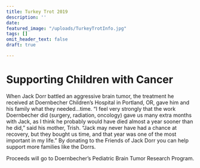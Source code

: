 ```yaml
---
title: Turkey Trot 2019
description: ''
date: 
featured_image: "/uploads/TurkeyTrotInfo.jpg"
tags: []
omit_header_text: false
draft: true

---
```

# Supporting Children with Cancer

When Jack Dorr battled an aggressive brain tumor, the treatment he received at Doernbecher Children’s Hospital in Portland, OR, gave him and his family what they needed…time. “I feel very strongly that the work Doernbecher did (surgery, radiation, oncology) gave us many extra months with Jack, as I think he probably would have died almost a year sooner than he did,” said his mother, Trish. “Jack may never have had a chance at recovery, but they bought us time, and that year was one of the most important in my life.” By donating to the Friends of Jack Dorr you can help support more families like the Dorrs. 

Proceeds will go to Doernbecher’s Pediatric Brain Tumor Research Program.